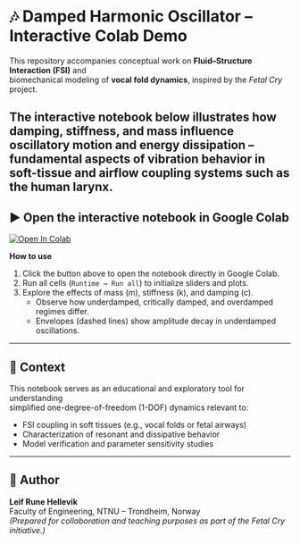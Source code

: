 # 🎶 Damped Harmonic Oscillator – Interactive Colab Demo

This repository accompanies conceptual work on **Fluid–Structure Interaction (FSI)** and  
biomechanical modeling of **vocal fold dynamics**, inspired by the *Fetal Cry* project.

The interactive notebook below illustrates how damping, stiffness, and mass influence  
oscillatory motion and energy dissipation – fundamental aspects of vibration behavior in  
soft-tissue and airflow coupling systems such as the human larynx.
---

## ▶️ Open the interactive notebook in Google Colab

[![Open In Colab](https://colab.research.google.com/assets/colab-badge.svg)](https://colab.research.google.com/github/lrhgit/fetalcry/blob/main/damped_harmonic_oscillator.ipynb)

**How to use**
1. Click the button above to open the notebook directly in Google Colab.  
2. Run all cells (`Runtime → Run all`) to initialize sliders and plots.  
3. Explore the effects of mass (m), stiffness (k), and damping (c).  
   - Observe how underdamped, critically damped, and overdamped regimes differ.  
   - Envelopes (dashed lines) show amplitude decay in underdamped oscillations.  

---

## 🧩 Context

This notebook serves as an educational and exploratory tool for understanding  
simplified one-degree-of-freedom (1-DOF) dynamics relevant to:
- FSI coupling in soft tissues (e.g., vocal folds or fetal airways)
- Characterization of resonant and dissipative behavior
- Model verification and parameter sensitivity studies

---

## 👤 Author

**Leif Rune Hellevik**  
Faculty of Engineering, NTNU – Trondheim, Norway  
*(Prepared for collaboration and teaching purposes as part of the Fetal Cry initiative.)*



